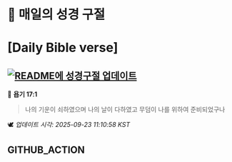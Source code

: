 # 🙏 매일의 성경 구절
# [Daily Bible verse]
## [![README에 성경구절 업데이트](https://github.com/DONGSUKA/first_test/actions/workflows/update-readme-bible.yml/badge.svg)](https://github.com/DONGSUKA/first_test/actions/workflows/update-readme-bible.yml)
<!-- START_BIBLE_VERSE -->
📖 **욥기 17:1**
> 나의 기운이 쇠하였으며 나의 날이 다하였고 무덤이 나를 위하여 준비되었구나

🕊️ _업데이트 시각: 2025-09-23 11:10:58 KST_
  <!-- END_BIBLE_VERSE -->
## GITHUB_ACTION

